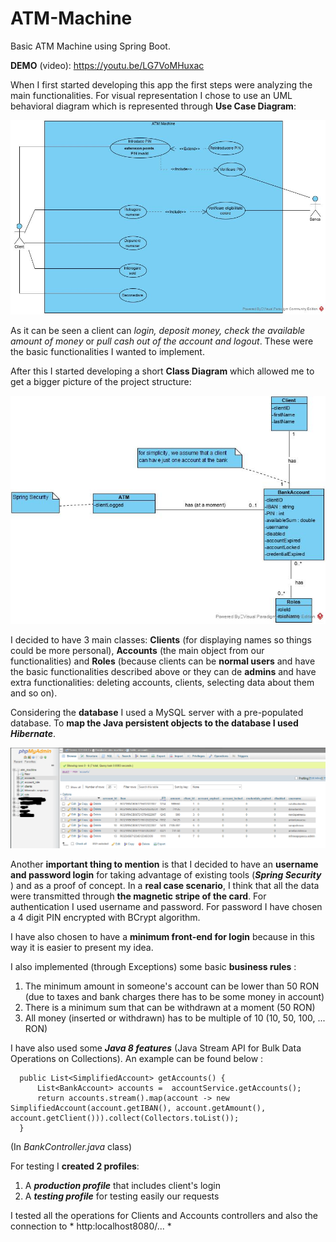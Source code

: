 # ATM-Machine
Basic ATM Machine using Spring Boot.


**DEMO** (video): https://youtu.be/LG7VoMHuxac

   When I first started developing this app the first steps were analyzing the main functionalities. For visual representation I chose to use an UML behavioral diagram which is represented through **Use Case Diagram**:

![GitHub Logo](/screenshots/usecaseDiagram.jpg)

  As it can be seen a client can *login, deposit money, check the available amount of money* or *pull cash out of the account and logout*. These were the basic functionalities I wanted to implement.

  After this I started developing a short **Class Diagram** which allowed me to get a bigger picture of the project structure:

![GitHub Logo](/screenshots/ClassDiagram_ATM_Machine.jpg)

  I decided to have 3 main classes: **Clients** (for displaying names so things could be more personal), **Accounts** (the main object from our functionalities) and **Roles** (because clients can be **normal users** and have the basic functionalities described above or they can de **admins** and have extra functionalities: deleting accounts, clients, selecting data about them and so on).
  
  Considering the **database** I used a MySQL server with a pre-populated database. To **map the Java persistent objects to the database I used *Hibernate***.
  
  ![GitHub Logo](/screenshots/Capture.PNG)
  
   Another **important thing to mention** is that I decided to have an **username and password login** for taking advantage of existing tools (***Spring Security***
) and as a proof of concept. In a **real case scenario**, I think that all the data were transmitted through **the magnetic stripe of the card**.
  For authentication I used username and password. For password I have chosen a 4 digit PIN encrypted with BCrypt algorithm.
  
  I have also chosen to have a **minimum front-end for login** because in this way it is easier to present my idea.

  I also implemented (through Exceptions) some basic **business rules** :
  1. The minimum amount in someone's account can be lower than 50 RON (due to taxes and bank charges there has to be some money in account)
  2. There is a minimum sum that can be withdrawn at a moment (50 RON)
  3. All money (inserted or withdrawn) has to be multiple of 10 (10, 50, 100, ... RON) 
  
  I have also used some ***Java 8 features*** (Java Stream API for Bulk Data Operations on Collections). An example  can be found below :
  
  ``` @GetMapping("/accounts")
    public List<SimplifiedAccount> getAccounts() {
        List<BankAccount> accounts =  accountService.getAccounts();
        return accounts.stream().map(account -> new SimplifiedAccount(account.getIBAN(), account.getAmount(), account.getClient())).collect(Collectors.toList());
    }
  ```
   (In *BankController.java* class) 
   
   For testing I **created 2 profiles**:
   1. A ***production profile*** that includes client's login
   2. A ***testing profile*** for testing easily our requests
   
   I tested all the operations for Clients and Accounts controllers and also the connection to * http:localhost8080/... *
   
   
   

